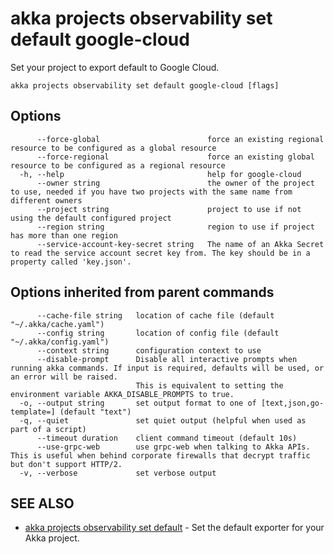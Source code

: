 # akka projects observability set default google-cloud

Set your project to export default to Google Cloud.

```
akka projects observability set default google-cloud [flags]
```

## Options

```
      --force-global                        force an existing regional resource to be configured as a global resource
      --force-regional                      force an existing global resource to be configured as a regional resource
  -h, --help                                help for google-cloud
      --owner string                        the owner of the project to use, needed if you have two projects with the same name from different owners
      --project string                      project to use if not using the default configured project
      --region string                       region to use if project has more than one region
      --service-account-key-secret string   The name of an Akka Secret to read the service account secret key from. The key should be in a property called 'key.json'.
```

## Options inherited from parent commands

```
      --cache-file string   location of cache file (default "~/.akka/cache.yaml")
      --config string       location of config file (default "~/.akka/config.yaml")
      --context string      configuration context to use
      --disable-prompt      Disable all interactive prompts when running akka commands. If input is required, defaults will be used, or an error will be raised.
                            This is equivalent to setting the environment variable AKKA_DISABLE_PROMPTS to true.
  -o, --output string       set output format to one of [text,json,go-template=] (default "text")
  -q, --quiet               set quiet output (helpful when used as part of a script)
      --timeout duration    client command timeout (default 10s)
      --use-grpc-web        use grpc-web when talking to Akka APIs. This is useful when behind corporate firewalls that decrypt traffic but don't support HTTP/2.
  -v, --verbose             set verbose output
```

## SEE ALSO

* [akka projects observability set default](akka_projects_observability_set_default.html)	 - Set the default exporter for your Akka project.
